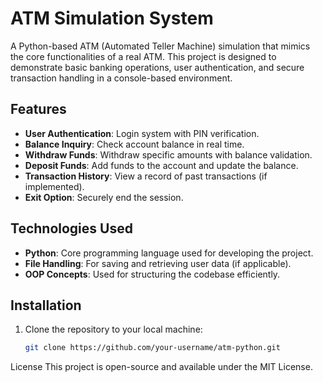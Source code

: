 # ATM Simulation System

A Python-based ATM (Automated Teller Machine) simulation that mimics the core functionalities of a real ATM. This project is designed to demonstrate basic banking operations, user authentication, and secure transaction handling in a console-based environment.

## Features

- **User Authentication**: Login system with PIN verification.
- **Balance Inquiry**: Check account balance in real time.
- **Withdraw Funds**: Withdraw specific amounts with balance validation.
- **Deposit Funds**: Add funds to the account and update the balance.
- **Transaction History**: View a record of past transactions (if implemented).
- **Exit Option**: Securely end the session.

## Technologies Used

- **Python**: Core programming language used for developing the project.
- **File Handling**: For saving and retrieving user data (if applicable).
- **OOP Concepts**: Used for structuring the codebase efficiently.

## Installation

1. Clone the repository to your local machine:
   ```bash
   git clone https://github.com/your-username/atm-python.git

License
This project is open-source and available under the MIT License.

